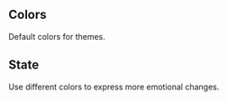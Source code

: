 ## Colors

Default colors for themes.

<playground
  component="ex-colors-default"
  :displayPreview="false"
/>

## State

Use different colors to express more emotional changes.

<playground
  title="Success"
  component="ex-colors-success"
  :displayPreview="false"
/>

<playground
  title="Warning"
  component="ex-colors-warning"
  :displayPreview="false"
/>

<playground
  title="Error"
  component="ex-colors-error"
  :displayPreview="false"
/>

<playground
  title="HeighLight"
  component="ex-colors-light"
  :displayPreview="false"
/>
